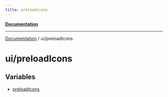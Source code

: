 ```yaml
---
title: preloadicons
---
```

[**Documentation**](../../index.md)

***

[Documentation](../../index.md) / ui/preloadIcons

# ui/preloadIcons

## Variables

- [preloadIcons](variables/preloadIcons.md)
